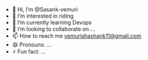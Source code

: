 - 👋 Hi, I’m @Sasank-vemuri
- 👀 I’m interested in riding
- 🌱 I’m currently learning Devops
- 💞️ I’m looking to collaborate on ...
- 📫 How to reach me vemurishashank11@gmail.com
- 😄 Pronouns: ...
- ⚡ Fun fact: ...

<!---
Sasank-vemuri/Sasank-vemuri is a ✨ special ✨ repository because its `README.md` (this file) appears on your GitHub profile.
You can click the Preview link to take a look at your changes.
--->
